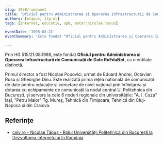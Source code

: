 ```yaml
---
slug: 1998/roedunet
title: 'Oficiul pentru Administrarea și Operarea Infrastructurii de Comunicații de Date RoEduNet'
authors: [ntapus, ilg-ul]
tags: [internet, educatie, upb, autor:nicolae.tapus]

eventDate: '1998-08-21'
eventSummary: 'Este fondat "Oficiul pentru Administrarea și Operarea Infrastructurii de Comunicații de Date RoEduNet"'

---
```


Prin HG 515/21.08.1998, este fondat **Oficiul pentru Administrarea și Operarea Infrastructurii de Comunicații de Date RoEduNet**, ca o entitate distinctă.

<!-- truncate -->

Primul director a fost Nicolae Popovici, urmat de Eduard Andrei, Octavian Rusu și Gheorghe Dinu. Este realizată
prima rețea națională de comunicații de date pentru educație și cercetare de nivel național prin înființarea și dotarea cu echipamente de comunicații la nodul central U. Politehnica din București. și servere la cele 6 noduri regionale
din universitățile: "A. I. Cuza" Iași, "Petru Maior" Tg. Mureș, Tehnică din Timișoara, Tehnică din Cluj- Napoca și din Craiova.

## Referințe

- [cniv.ro - Nicolae Tăpuș - Rolul Universității Politehnica din București la Dezvoltarea Internetului în România](https://cniv.ro/documents/26/CNIV_Volum_Aniversar_2023_-_Versiune_Online_DPxioQg.pdf)
